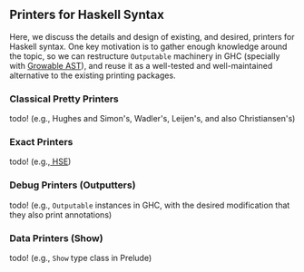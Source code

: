 ## Printers for Haskell Syntax


Here, we discuss the details and design of existing, and desired, printers for Haskell syntax.
One key motivation is to gather enough knowledge around the topic, so we can restructure `Outputable` machinery in GHC (specially with [ Growable AST](https://ghc.haskell.org/trac/ghc/wiki/ImplementingTreesThatGrow)), and reuse it as a well-tested and well-maintained alternative to the existing printing packages.    

### Classical Pretty Printers


todo!
(e.g., Hughes and Simon's, Wadler's, Leijen's, and also Christiansen's) 

### Exact Printers


todo! (e.g.,[ HSE](https://hackage.haskell.org/package/haskell-src-exts))

### Debug Printers (Outputters)


todo! (e.g., `Outputable` instances in GHC, with the desired modification that they also print annotations)

### Data Printers (Show)


todo! (e.g., `Show` type class in Prelude)
